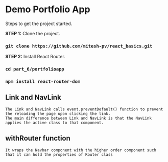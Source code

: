 # Demo Portfolio App

Steps to get the project started.

**STEP 1:** Clone the project. 
### `git clone https://github.com/mitesh-pv/react_basics.git`

**STEP 2:** Install React Router. 
### `cd part_6/portfolioapp`
### `npm install react-router-dom`


## Link and NavLink
```
The Link and NavLink calls event.preventDefault() function to prevent the reloading the page upon clicking the link.
The main difference between Link and NavLink is that the NavLink applies the active class to that component.
```

## withRouter function 
```
It wraps the Navbar component with the higher order component such that it can hold the properties of Router class

```
